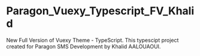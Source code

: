 # Paragon_Vuexy_Typescript_FV_Khalid

New Full Version of Vuexy Theme - TypeScript. This typescipt project created for Paragon SMS Development by Khalid AALOUAOUI.
